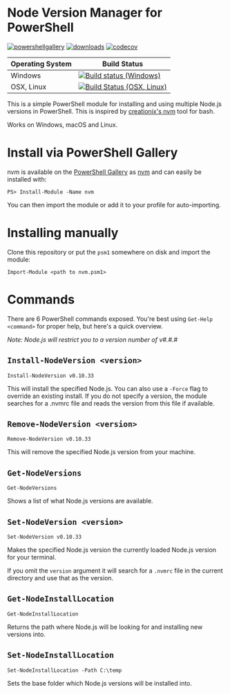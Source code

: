 # Node Version Manager for PowerShell

[![powershellgallery](https://img.shields.io/powershellgallery/v/nvm.svg)](https://www.powershellgallery.com/packages/nvm)
[![downloads](https://img.shields.io/powershellgallery/dt/nvm.svg?label=downloads)](https://www.powershellgallery.com/packages/nvm)
[![codecov](https://codecov.io/gh/aaronpowell/ps-nvm/branch/master/graph/badge.svg)](https://codecov.io/gh/aaronpowell/ps-nvm)

| Operating System | Build Status |
| ---------------- | ------------ |
| Windows | [![Build status (Windows)](https://ci.appveyor.com/api/projects/status/iuytgb4lg1wp458f/branch/master?svg=true)](https://ci.appveyor.com/project/aaronpowell/ps-nvm/branch/master) |
| OSX, Linux | [![Build Status (OSX, Linux)](https://travis-ci.org/aaronpowell/ps-nvm.svg?branch=master)](https://travis-ci.org/aaronpowell/ps-nvm) |

This is a simple PowerShell module for installing and using multiple Node.js versions in PowerShell. This is inspired by [creationix's nvm](https://github.com/creationix/nvm) tool for bash.

Works on Windows, macOS and Linux.

# Install via PowerShell Gallery

nvm is available on the [PowerShell Gallery](https://www.powershellgallery.com/) as [nvm](https://www.powershellgallery.com/packages/nvm) and can easily be installed with:

```
PS> Install-Module -Name nvm
```

You can then import the module or add it to your profile for auto-importing.

# Installing manually

Clone this repository or put the `psm1` somewhere on disk and import the module:

    Import-Module <path to nvm.psm1>

# Commands

There are 6 PowerShell commands exposed. You're best using `Get-Help <command>` for proper help, but here's a quick overview.

_Note: Node.js will restrict you to a version number of v#.#.#_

## `Install-NodeVersion <version>`

    Install-NodeVersion v0.10.33

This will install the specified Node.js. You can also use a `-Force` flag to override an existing install. If you do not specify a version, the module searches for a .nvmrc file and reads the version from this file if available.


## `Remove-NodeVersion <version>`

    Remove-NodeVersion v0.10.33

This will remove the specified Node.js version from your machine.

## `Get-NodeVersions`

    Get-NodeVersions

Shows a list of what Node.js versions are available.

## `Set-NodeVersion <version>`

    Set-NodeVersion v0.10.33

Makes the specified Node.js version the currently loaded Node.js version for your terminal.

If you omit the `version` argument it will search for a `.nvmrc` file in the current directory and use that as the version.

## `Get-NodeInstallLocation`

    Get-NodeInstallLocation

Returns the path where Node.js will be looking for and installing new versions into.

## `Set-NodeInstallLocation`

    Set-NodeInstallLocation -Path C:\temp

Sets the base folder which Node.js versions will be installed into.

